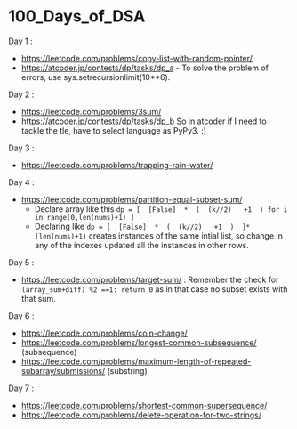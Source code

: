 # 100_Days_of_DSA

Day 1 :
- https://leetcode.com/problems/copy-list-with-random-pointer/
- https://atcoder.jp/contests/dp/tasks/dp_a  - To solve the problem of errors, use sys.setrecursionlimit(10**6).

Day 2 :
- https://leetcode.com/problems/3sum/
- https://atcoder.jp/contests/dp/tasks/dp_b So in atcoder if I need to tackle the tle, have to select language as PyPy3. :)

Day 3 :
- https://leetcode.com/problems/trapping-rain-water/

Day 4 :
- https://leetcode.com/problems/partition-equal-subset-sum/
  - Declare array like this ```dp = [  [False]  *  (  (k//2)   +1  ) for i in range(0,len(nums)+1) ]```
  - Declaring like ```dp = [  [False]  *  (  (k//2)   +1  )  ]*(len(nums)+1)``` creates instances of the same intial list, so change in any of the indexes updated all the instances in other rows.

Day 5 :
- https://leetcode.com/problems/target-sum/ : Remember the check for ```(array_sum+diff) %2 ==1: return 0``` as in that case no subset exists with that sum.

Day 6 :
- https://leetcode.com/problems/coin-change/
- https://leetcode.com/problems/longest-common-subsequence/ (subsequence)
- https://leetcode.com/problems/maximum-length-of-repeated-subarray/submissions/ (substring)
       
Day 7 :
- https://leetcode.com/problems/shortest-common-supersequence/
- https://leetcode.com/problems/delete-operation-for-two-strings/



